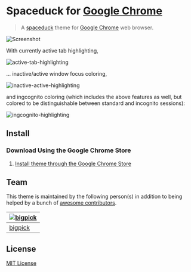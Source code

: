 # Spaceduck for [Google Chrome](https://www.google.com/chrome/)

> A [spaceduck](https://github.com/pineapplegiant/spaceduck) theme for [Google Chrome](https://www.google.com/chrome/) web browser.

![Screenshot](./spaceduck_home_tabs.png)

With currently active tab highlighting,

![active-tab-highlighting](./tab_highlighting.gif)

... inactive/active window focus coloring,

![inactive-active-highlighting](./inactive_active-highlight.gif)

and ingcognito coloring (which includes the above features as well, but colored to be distinguishable between standard and incognito sessions):

![ingcognito-highlighting](./incognito_home.png)


## Install

### Download Using the Google Chrome Store

1. [Install theme through the Google Chrome Store](https://chrome.google.com/webstore/detail/spaceduck-an-intergalacti/oagpdnaponfkenfojfkhjmkdeeamjpib)

## Team

This theme is maintained by the following person(s) in addition to being helped by a bunch of [awesome contributors](https://github.com/spaceduck-theme/google-chrome/graphs/contributors).

| [![bigpick](https://avatars1.githubusercontent.com/u/9803299?v=4&s=70)](https://github.com/bigpick) |
| --- |
| [bigpick](https://github.com/bigpick) |

## License

[MIT License](./LICENSE)
